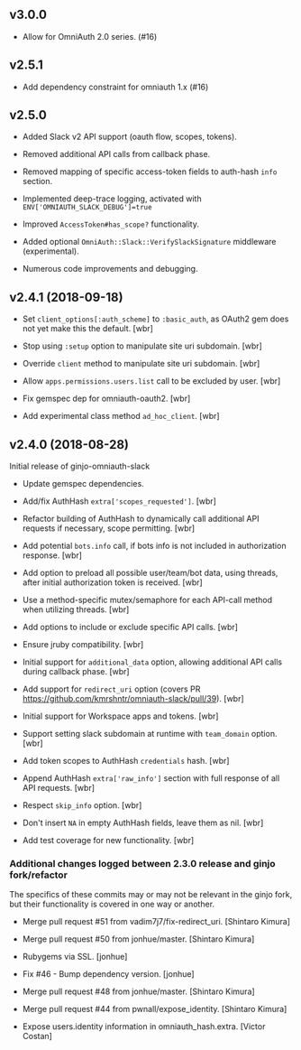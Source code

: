 ## v3.0.0

* Allow for OmniAuth 2.0 series. (#16)

## v2.5.1

* Add dependency constraint for omniauth 1.x (#16)
## v2.5.0

* Added Slack v2 API support (oauth flow, scopes, tokens).

* Removed additional API calls from callback phase.

* Removed mapping of specific access-token fields to auth-hash `info` section.

* Implemented deep-trace logging, activated with `ENV['OMNIAUTH_SLACK_DEBUG']=true`

* Improved `AccessToken#has_scope?` functionality.

* Added optional `OmniAuth::Slack::VerifySlackSignature` middleware (experimental).

* Numerous code improvements and debugging.


## v2.4.1 (2018-09-18)

* Set `client_options[:auth_scheme]` to `:basic_auth`, as OAuth2 gem does not yet make this the default. [wbr]

* Stop using `:setup` option to manipulate site uri subdomain. [wbr]

* Override `client` method to manipulate site uri subdomain. [wbr]

* Allow `apps.permissions.users.list` call to be excluded by user. [wbr]

* Fix gemspec dep for omniauth-oauth2. [wbr]

* Add experimental class method `ad_hoc_client`. [wbr]


## v2.4.0 (2018-08-28)

Initial release of ginjo-omniauth-slack

* Update gemspec dependencies.

* Add/fix AuthHash `extra['scopes_requested']`. [wbr]

* Refactor building of AuthHash to dynamically call additional API requests if necessary, scope permitting. [wbr]

* Add potential `bots.info` call, if bots info is not included in authorization response. [wbr]

* Add option to preload all possible user/team/bot data, using threads, after initial authorization token is received. [wbr]

* Use a method-specific mutex/semaphore for each API-call method when utilizing threads. [wbr]

* Add options to include or exclude specific API calls. [wbr]

* Ensure jruby compatibility. [wbr]

* Initial support for `additional_data` option, allowing additional API calls during callback phase. [wbr]

* Add support for `redirect_uri` option (covers PR https://github.com/kmrshntr/omniauth-slack/pull/39). [wbr]

* Initial support for Workspace apps and tokens. [wbr]

* Support setting slack subdomain at runtime with `team_domain` option. [wbr]

* Add token scopes to AuthHash `credentials` hash. [wbr]

* Append AuthHash `extra['raw_info']` section with full response of all API requests. [wbr]

* Respect `skip_info` option. [wbr]

* Don't insert `NA` in empty AuthHash fields, leave them as nil. [wbr]

* Add test coverage for new functionality. [wbr]


### Additional changes logged between 2.3.0 release and ginjo fork/refactor

The specifics of these commits may or may not be relevant in the ginjo fork, but their functionality is covered in one way or another.

* Merge pull request #51 from vadim7j7/fix-redirect_uri. [Shintaro Kimura]

* Merge pull request #50 from jonhue/master. [Shintaro Kimura]

* Rubygems via SSL. [jonhue]

* Fix #46 - Bump dependency version. [jonhue]

* Merge pull request #48 from jonhue/master. [Shintaro Kimura]

* Merge pull request #44 from pwnall/expose_identity. [Shintaro Kimura]

* Expose users.identity information in omniauth_hash.extra. [Victor Costan]


